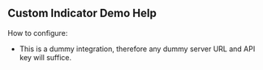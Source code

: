 ## Custom Indicator Demo Help

How to configure:
- This is a dummy integration, therefore any dummy server URL and API key will suffice.
